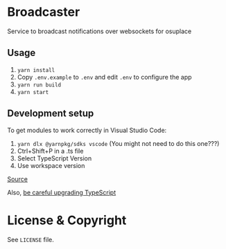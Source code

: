# Broadcaster

Service to broadcast notifications over websockets for osuplace

## Usage

1. `yarn install`
2. Copy `.env.example` to `.env` and edit `.env` to configure the app
3. `yarn run build`
4. `yarn start`

## Development setup

To get modules to work correctly in Visual Studio Code:

1. `yarn dlx @yarnpkg/sdks vscode` (You might not need to do this one???)
2. Ctrl+Shift+P in a .ts file
3. Select TypeScript Version
4. Use workspace version

[Source](https://yarnpkg.com/getting-started/editor-sdks)

Also, [be careful upgrading TypeScript](https://github.com/yarnpkg/berry/issues/5125)

# License & Copyright

See `LICENSE` file.
